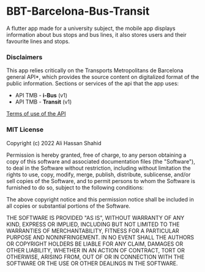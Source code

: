 # BBT-Barcelona-Bus-Transit
 A flutter app made for a university subject, the mobile app displays information about bus stops and bus lines, it also stores users and their favourite lines and stops.

### Disclaimers
This app relies critically on the Transports Metropolitans de Barcelona general API*, which provides the source content on digitalized format of the public information.
Sections or services of the api that the app uses:
- API TMB - **i-Bus** (v1)
- API TMB - **Transit** (v1)

[Terms of use of the API](https://developer.tmb.cat/docs/terms-conditions)

### MIT License

Copyright (c) 2022 Ali Hassan Shahid

Permission is hereby granted, free of charge, to any person obtaining a copy
of this software and associated documentation files (the "Software"), to deal
in the Software without restriction, including without limitation the rights
to use, copy, modify, merge, publish, distribute, sublicense, and/or sell
copies of the Software, and to permit persons to whom the Software is
furnished to do so, subject to the following conditions:

The above copyright notice and this permission notice shall be included in all
copies or substantial portions of the Software.

THE SOFTWARE IS PROVIDED "AS IS", WITHOUT WARRANTY OF ANY KIND, EXPRESS OR
IMPLIED, INCLUDING BUT NOT LIMITED TO THE WARRANTIES OF MERCHANTABILITY,
FITNESS FOR A PARTICULAR PURPOSE AND NONINFRINGEMENT. IN NO EVENT SHALL THE
AUTHORS OR COPYRIGHT HOLDERS BE LIABLE FOR ANY CLAIM, DAMAGES OR OTHER
LIABILITY, WHETHER IN AN ACTION OF CONTRACT, TORT OR OTHERWISE, ARISING FROM,
OUT OF OR IN CONNECTION WITH THE SOFTWARE OR THE USE OR OTHER DEALINGS IN THE
SOFTWARE.
